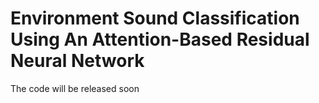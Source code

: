 # Environment Sound Classification Using An Attention-Based Residual Neural Network
The code will be released soon
